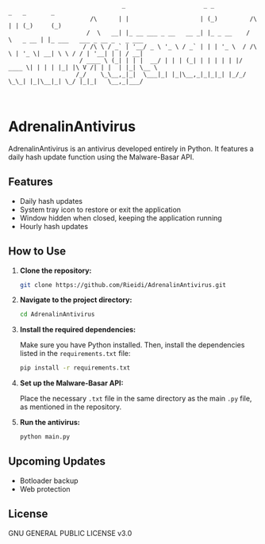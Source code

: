 ```
                                _                      _ _                      _   _       _                
                       /\      | |                    | (_)         /\         | | (_)     (_)               
                      /  \   __| |_ __ ___ _ __   __ _| |_ _ __    /  \   _ __ | |_ ___   ___ _ __ _   _ ___ 
                     / /\ \ / _` | '__/ _ \ '_ \ / _` | | | '_ \  / /\ \ | '_ \| __| \ \ / / | '__| | | / __|
                    / ____ \ (_| | | |  __/ | | | (_| | | | | | |/ ____ \| | | | |_| |\ V /| | |  | |_| \__ \
                   /_/    \_\__,_|_|  \___|_| |_|\__,_|_|_|_| |_/_/    \_\_| |_|\__|_| \_/ |_|_|   \__,_|___/
                                                                                                             
                                                                                                           
 ```                                                                                          
                                                                                                                                                                

# AdrenalinAntivirus
AdrenalinAntivirus is an antivirus developed entirely in Python. It features a daily hash update function using the Malware-Basar API.

## Features

- Daily hash updates
- System tray icon to restore or exit the application
- Window hidden when closed, keeping the application running
- Hourly hash updates

## How to Use

1. **Clone the repository:**

   ```bash
   git clone https://github.com/Rieidi/AdrenalinAntivirus.git
   ```

2. **Navigate to the project directory:**

   ```bash
   cd AdrenalinAntivirus
   ```

3. **Install the required dependencies:**

   Make sure you have Python installed. Then, install the dependencies listed in the `requirements.txt` file:

   ```bash
   pip install -r requirements.txt
   ```

4. **Set up the Malware-Basar API:**

   Place the necessary `.txt` file in the same directory as the main `.py` file, as mentioned in the repository.

5. **Run the antivirus:**

   ```bash
   python main.py
   ```

## Upcoming Updates

- Botloader backup
- Web protection

## License

GNU GENERAL PUBLIC LICENSE v3.0
